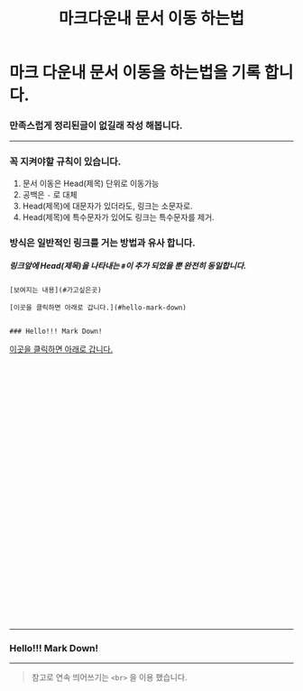 ﻿---
title: 마크다운내 문서 이동 하는법
categories:
- Github

tags:
- Mark down
- Github Page

photos: https://encrypted-tbn0.gstatic.com/images?q=tbn%3AANd9GcRDt_wxTU_J1pF6npSHAnjn2FPU9l4C-iPt1JN2nZFdYTu17muv
---

<!-- 하고 싶은말 -->

# 마크 다운내 문서 이동을 하는법을 기록 합니다.
### 만족스럽게 정리된글이 없길래 작성 해봅니다.

---

### 꼭 지켜야할 규칙이 있습니다.
1. 문서 이동은 Head(제목) 단위로 이동가능
2. 공백은 `-` 로 대체
3. Head(제목)에 대문자가 있더라도, 링크는 소문자로.
4. Head(제목)에 특수문자가 있어도 링크는 특수문자를 제거.


### 방식은 일반적인 링크를 거는 방법과 유사 합니다.
##### 링크앞에 Head(제목)을 나타내는 `#`이 추가 되었을 뿐 완전히 동일합니다.

`
[보여지는 내용](#가고싶은곳)
`


```
[이곳을 클릭하면 아래로 갑니다.](#hello-mark-down)


### Hello!!! Mark Down!
```


[이곳을 클릭하면 아래로 갑니다.](#hello-mark-down)

<br><br><br><br><br><br><br><br><br><br><br><br><br><br><br><br><br><br><br><br><br><br><br><br><br><br><br>

---

### Hello!!! Mark Down!
---

>참고로 연속 띄어쓰기는 `<br>` 을 이용 했습니다.